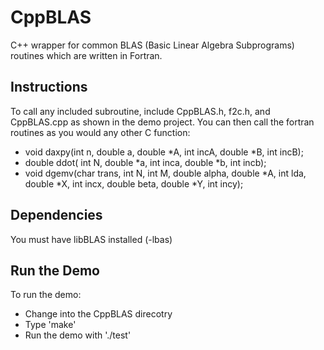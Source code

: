 CppBLAS
=======

C++ wrapper for common BLAS (Basic Linear Algebra Subprograms) routines which are written in Fortran.

Instructions
------------

To call any included subroutine, include CppBLAS.h, f2c.h, and CppBLAS.cpp as shown in the demo project. You can then call the fortran routines as you would any other C function:
* void daxpy(int n, double a, double *A, int incA, double *B, int incB);
* double ddot( int N, double *a, int inca, double *b, int incb);
* void dgemv(char trans, int N, int M, double alpha, double *A, int lda, double *X, int incx, double beta, double *Y, int incy);

Dependencies
------------

You must have libBLAS installed (-lbas)

Run the Demo
------------

To run the demo:
* Change into the CppBLAS direcotry
* Type 'make'
* Run the demo with './test'


